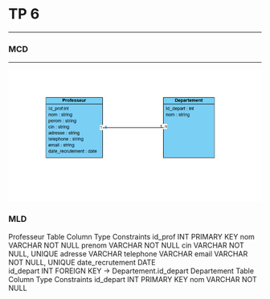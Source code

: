 # TP 6
---

### MCD
---
![image.png](assets/image.png)


### MLD

Professeur Table
Column	Type	Constraints
id_prof	INT	PRIMARY KEY
nom	VARCHAR	NOT NULL
prenom	VARCHAR	NOT NULL
cin	VARCHAR	NOT NULL, UNIQUE
adresse	VARCHAR	
telephone	VARCHAR	
email	VARCHAR	NOT NULL, UNIQUE
date_recrutement	DATE	
id_depart	INT	FOREIGN KEY -> Departement.id_depart
Departement Table
Column	Type	Constraints
id_depart	INT	PRIMARY KEY
nom	VARCHAR	NOT NULL
